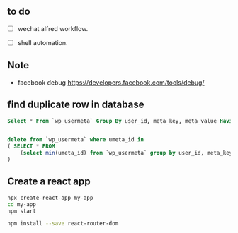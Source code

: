 ## to do
- [ ] wechat alfred workflow. 
- [ ] shell automation.


## Note
* facebook debug
https://developers.facebook.com/tools/debug/

## find duplicate row in database
```sql
Select * From `wp_usermeta` Group By user_id, meta_key, meta_value Having Count(*) > 1


delete from `wp_usermeta` where umeta_id in
( SELECT * FROM 
    (select min(umeta_id) from `wp_usermeta` group by user_id, meta_key,meta_value having count(*)>1) AS temp_tab
)
```

## Create a react app
```zsh
npx create-react-app my-app
cd my-app
npm start

npm install --save react-router-dom
```

